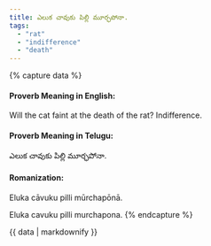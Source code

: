 ```yaml
---
title: ఎలుక చావుకు పిల్లి మూర్ఛపోనా.
tags:
  - "rat"
  - "indifference"
  - "death"
---
```


{% capture data %}
#### Proverb Meaning in English:
Will the cat faint at the death of the rat?
Indifference.

#### Proverb Meaning in Telugu:
ఎలుక చావుకు పిల్లి మూర్ఛపోనా.

#### Romanization:
Eluka cāvuku pilli mūrchapōnā.

Eluka cavuku pilli murchapona.
{% endcapture %}

{{ data | markdownify }}

